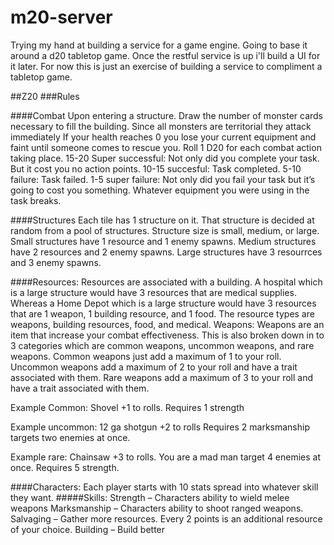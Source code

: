 # m20-server
Trying my hand at building a service for a game engine. Going to base it around a d20 tabletop game. Once the restful service is up i'll build a UI for it later. For now this is just an exercise of building a service to compliment a tabletop game.

##Z20
###Rules

####Combat
Upon entering a structure. Draw the number of monster cards necessary to fill the building. Since all monsters are territorial they attack immediately
If your health reaches 0 you lose your current equipment and faint until someone comes to rescue you.
Roll 1 D20 for each combat action taking place.
15-20 Super successful: Not only did you complete your task. But it cost you no action points.
10-15 succesful: Task completed.
5-10 failure: Task failed.
1-5 super failure: Not only did you fail your task but it’s going to cost you something. Whatever equipment you were using in the task breaks.



####Structures
Each tile has 1 structure on it.
That structure is decided at random from a pool of structures.
Structure size is small, medium, or large.
Small structures have 1 resource and 1 enemy spawns.
Medium structures have 2 resources and 2 enemy spawns.
Large structures have 3 resourrces and 3 enemy spawns.


####Resources:
Resources are associated with a building. A hospital which is a large structure would have 3 resources that are medical supplies. Whereas a Home Depot which is a large structure would have 3 resources that are 1 weapon, 1 building resource, and 1 food.
The resource types are weapons, building resources, food, and medical.
Weapons:
Weapons are an item that increase your combat effectiveness. This is also broken down in to 3 categories which are common weapons, uncommon weapons, and rare weapons.
Common weapons just add a maximum of 1 to your roll.
Uncommon weapons add a maximum of 2 to your roll and have a trait associated with them.
Rare weapons add a maximum of 3 to your roll and have a trait associated with them.

Example Common:
Shovel
+1 to rolls.
Requires 1 strength

Example uncommon:
12 ga shotgun
+2 to rolls
Requires 2 marksmanship
targets two enemies at once.

Example rare:
Chainsaw
+3 to rolls.
You are a mad man target 4 enemies at once.
Requires 5 strength.


####Characters:
Each player starts with 10 stats spread into whatever skill they want.
#####Skills:
Strength – Characters ability to wield melee weapons
Marksmanship – Characters ability to shoot ranged weapons.
Salvaging – Gather more resources. Every 2 points is an additional resource of your choice.
Building – Build better
